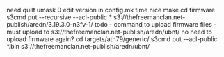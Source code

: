 need quilt
umask 0
edit version in config.mk
time nice make
cd firmware
s3cmd put --recursive --acl-public * s3://thefreemanclan.net-publish/aredn/3.19.3.0-n3fv-1/
todo - command to upload firmware files - must upload to  s3://thefreemanclan.net-publish/aredn/ubnt/
no need to upload firmware again?
cd targets/ath79/generic/
s3cmd put --acl-public *.bin s3://thefreemanclan.net-publish/aredn/ubnt/

